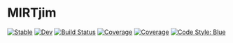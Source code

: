 # MIRTjim

[![Stable](https://img.shields.io/badge/docs-stable-blue.svg)](https://JeffFessler.github.io/MIRTjim.jl/stable)
[![Dev](https://img.shields.io/badge/docs-dev-blue.svg)](https://JeffFessler.github.io/MIRTjim.jl/dev)
[![Build Status](https://github.com/JeffFessler/MIRTjim.jl/workflows/CI/badge.svg)](https://github.com/JeffFessler/MIRTjim.jl/actions)
[![Coverage](https://codecov.io/gh/JeffFessler/MIRTjim.jl/branch/master/graph/badge.svg)](https://codecov.io/gh/JeffFessler/MIRTjim.jl)
[![Coverage](https://coveralls.io/repos/github/JeffFessler/MIRTjim.jl/badge.svg?branch=master)](https://coveralls.io/github/JeffFessler/MIRTjim.jl?branch=master)
[![Code Style: Blue](https://img.shields.io/badge/code%20style-blue-4495d1.svg)](https://github.com/invenia/BlueStyle)
